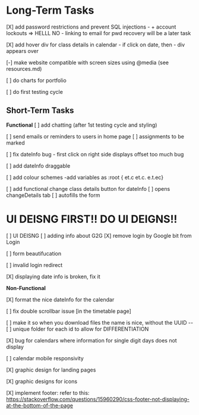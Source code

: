 # Long-Term Tasks


[X] add password restrictions and prevent SQL injections
    - + account lockouts => HELLL NO
    - linking to email for pwd recovery will be a later task

[X] add hover div for class details in calendar
    - if click on date, then
        - div appears over


[-] make website compatible with screen sizes using @media (see resources.md)

[ ] do charts for portfolio

[ ] do first testing cycle

## Short-Term Tasks

**Functional**
[ ] add chatting (after 1st testing cycle and styling)
 
[ ] send emails or reminders to users in home page
    [ ] assignments to be marked

[ ] fix dateInfo bug
    - first click on right side displays offset too much bug

[ ] add dateInfo draggable

[ ] add colour schemes
    -add variables as :root { et.c et.c. e.t.ec}

[ ] add functional change class details button for dateInfo
    [ ] opens changeDetails tab
    [ ] autofills the form

# UI DEISNG FIRST!! DO UI DEIGNS!! 
[ ] UI DEISNG
    [ ] adding info about G2G
    [X] remove login by Google bit from Login

[ ] form beautifucation

[ ] invalid login redirect

[X] displaying date info is broken, fix it


**Non-Functional**

[X] format the nice dateInfo for the calendar

[ ] fix double scrollbar issue [in the timetable page]

[ ] make it so when you download files the name is nice, without the UUID
--[ ] unique folder for each id to allow for DIFFERENTIATION

[X] bug for calendars where information for single digit days does not display

[ ] calendar mobile responsivity

[X] graphic design for landing pages

[X] graphic designs for icons

[X] implement footer:
refer to this:
https://stackoverflow.com/questions/15960290/css-footer-not-displaying-at-the-bottom-of-the-page